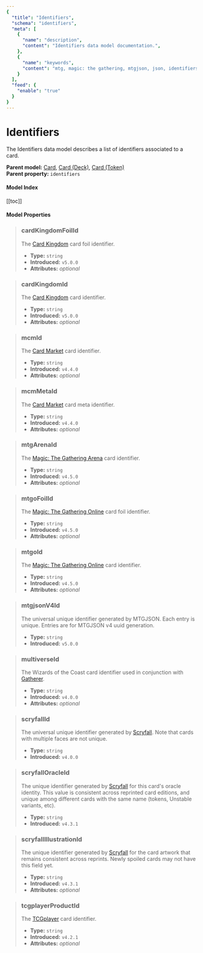 ```yaml
---
{
  "title": "Identifiers",
  "schema": "identifiers",
  "meta": [
    {
      "name": "description",
      "content": "Identifiers data model documentation.",
    },
    {
      "name": "keywords",
      "content": "mtg, magic: the gathering, mtgjson, json, identifiers",
    }
  ],
  "feed": {
    "enable": "true"
  }
}
---
```


# Identifiers

The Identifiers data model describes a list of identifiers associated to a card.

**Parent model:** [Card](../card/), [Card (Deck)](../card-deck/), [Card (Token)](../card-token/)      
**Parent property:** `identifiers`

#### Model Index

<PropertyToggler/>

[[toc]]

#### Model Properties

> ### cardKingdomFoilId  
> The [Card Kingdom](https://www.cardkingdom.com/?partner=mtgjson&utm_source=mtgjson&utm_medium=affiliate&utm_campaign=mtgjson) card foil identifier.  
>
> - **Type:** `string`  
> - **Introduced:** `v5.0.0`  
> - **Attributes:** <i>optional</i> 

> ### cardKingdomId  
> The [Card Kingdom](https://www.cardkingdom.com/?partner=mtgjson&utm_source=mtgjson&utm_medium=affiliate&utm_campaign=mtgjson) card identifier.  
>
> - **Type:** `string`  
> - **Introduced:** `v5.0.0`  
> - **Attributes:** <i>optional</i> 

> ### mcmId  
> The [Card Market](https://www.cardmarket.com/en/Magic?utm_campaign=card_prices&utm_medium=text&utm_source=mtgjson) card identifier.  
>
> - **Type:** `string`  
> - **Introduced:** `v4.4.0`  
> - **Attributes:** <i>optional</i> 

> ### mcmMetaId  
> The [Card Market](https://www.cardmarket.com/en/Magic?utm_campaign=card_prices&utm_medium=text&utm_source=mtgjson) card meta identifier.  
>
> - **Type:** `string`  
> - **Introduced:** `v4.4.0`  
> - **Attributes:** <i>optional</i> 

> ### mtgArenaId  
> The [Magic: The Gathering Arena](https://magic.wizards.com/en/mtgarena) card identifier.  
>
> - **Type:** `string`  
> - **Introduced:** `v4.5.0`  
> - **Attributes:** <i>optional</i> 

> ### mtgoFoilId  
> The [Magic: The Gathering Online](https://magic.wizards.com/en/mtgo) card foil identifier.  
>
> - **Type:** `string`  
> - **Introduced:** `v4.5.0`  
> - **Attributes:** <i>optional</i> 

> ### mtgoId  
> The [Magic: The Gathering Online](https://magic.wizards.com/en/mtgo) card identifier.  
>
> - **Type:** `string`  
> - **Introduced:** `v4.5.0`  
> - **Attributes:** <i>optional</i> 

> ### mtgjsonV4Id  
> The universal unique identifier generated by MTGJSON. Each entry is unique. Entries are for MTGJSON v4 uuid generation.  
>
> - **Type:** `string`  
> - **Introduced:** `v5.0.0`

> ### multiverseId  
> The Wizards of the Coast card identifier used in conjunction with [Gatherer](https://gatherer.wizards.com).  
>
> - **Type:** `string`  
> - **Introduced:** `v4.0.0`  
> - **Attributes:** <i>optional</i> 

> ### scryfallId  
> The universal unique identifier generated by [Scryfall](https://scryfall.com/). Note that cards with multiple faces are not unique.  
>
> - **Type:** `string`  
> - **Introduced:** `v4.0.0`

> ### scryfallOracleId  
> The unique identifier generated by [Scryfall](https://scryfall.com/) for this card's oracle identity. This value is consistent across reprinted card editions, and unique among different cards with the same name (tokens, Unstable variants, etc).  
>
> - **Type:** `string`  
> - **Introduced:** `v4.3.1`

> ### scryfallIllustrationId  
> The unique identifier generated by [Scryfall](https://scryfall.com/) for the card artwork that remains consistent across reprints. Newly spoiled cards may not have this field yet.  
>
> - **Type:** `string`  
> - **Introduced:** `v4.3.1`  
> - **Attributes:** <i>optional</i> 

> ### tcgplayerProductId  
> The [TCGplayer](https://www.tcgplayer.com?partner=mtgjson&utm_campaign=affiliate&utm_medium=mtgjson&utm_source=mtgjson) card identifier.  
>
> - **Type:** `string`  
> - **Introduced:** `v4.2.1`  
> - **Attributes:** <i>optional</i> 
